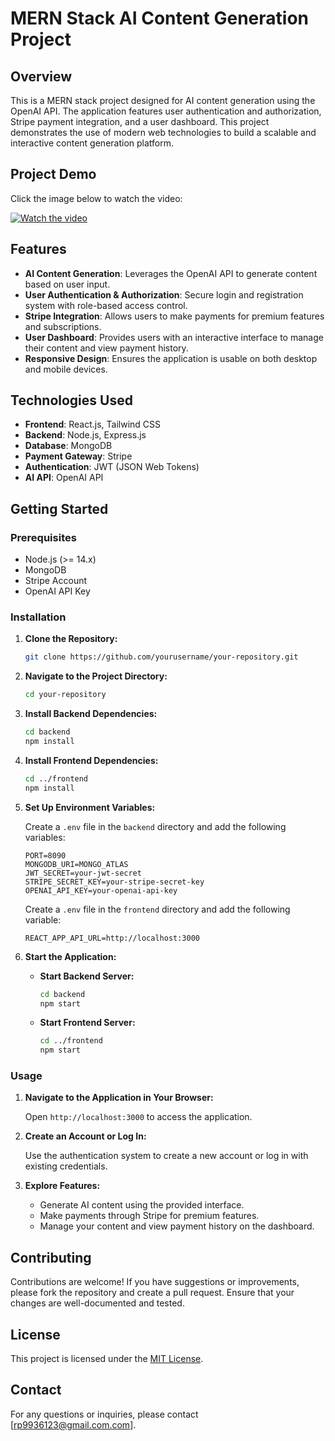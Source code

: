 # MERN Stack AI Content Generation Project

## Overview

This is a MERN stack project designed for AI content generation using the OpenAI API. The application features user authentication and authorization, Stripe payment integration, and a user dashboard. This project demonstrates the use of modern web technologies to build a scalable and interactive content generation platform.
## Project Demo

Click the image below to watch the video:

[![Watch the video](https://github.com/user-attachments/assets/98753998-ce20-484c-9eb7-c82673358961)](https://youtu.be/hcJgZDJMNJ8)


## Features

- **AI Content Generation**: Leverages the OpenAI API to generate content based on user input.
- **User Authentication & Authorization**: Secure login and registration system with role-based access control.
- **Stripe Integration**: Allows users to make payments for premium features and subscriptions.
- **User Dashboard**: Provides users with an interactive interface to manage their content and view payment history.
- **Responsive Design**: Ensures the application is usable on both desktop and mobile devices.

## Technologies Used

- **Frontend**: React.js, Tailwind CSS
- **Backend**: Node.js, Express.js
- **Database**: MongoDB
- **Payment Gateway**: Stripe
- **Authentication**: JWT (JSON Web Tokens)
- **AI API**: OpenAI API

## Getting Started

### Prerequisites

- Node.js (>= 14.x)
- MongoDB
- Stripe Account
- OpenAI API Key

### Installation

1. **Clone the Repository:**

    ```bash
    git clone https://github.com/yourusername/your-repository.git
    ```

2. **Navigate to the Project Directory:**

    ```bash
    cd your-repository
    ```

3. **Install Backend Dependencies:**

    ```bash
    cd backend
    npm install
    ```

4. **Install Frontend Dependencies:**

    ```bash
    cd ../frontend
    npm install
    ```

5. **Set Up Environment Variables:**

    Create a `.env` file in the `backend` directory and add the following variables:

    ```
    PORT=8090
    MONGODB_URI=MONGO_ATLAS
    JWT_SECRET=your-jwt-secret
    STRIPE_SECRET_KEY=your-stripe-secret-key
    OPENAI_API_KEY=your-openai-api-key
    ```

    Create a `.env` file in the `frontend` directory and add the following variable:

    ```
    REACT_APP_API_URL=http://localhost:3000
    ```

6. **Start the Application:**

    - **Start Backend Server:**

      ```bash
      cd backend
      npm start
      ```

    - **Start Frontend Server:**

      ```bash
      cd ../frontend
      npm start
      ```

### Usage

1. **Navigate to the Application in Your Browser:**

   Open `http://localhost:3000` to access the application.

2. **Create an Account or Log In:**

   Use the authentication system to create a new account or log in with existing credentials.

3. **Explore Features:**

   - Generate AI content using the provided interface.
   - Make payments through Stripe for premium features.
   - Manage your content and view payment history on the dashboard.

## Contributing

Contributions are welcome! If you have suggestions or improvements, please fork the repository and create a pull request. Ensure that your changes are well-documented and tested.

## License

This project is licensed under the [MIT License](LICENSE).

## Contact

For any questions or inquiries, please contact [rp9936123@gmail.com.com].

